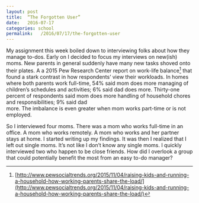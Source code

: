 ```yaml
---
layout: post
title:  “The Forgotten User”
date:   2016-07-17
categories: school
permalink:   /2016/07/17/the-forgotten-user
---
```


My assignment this week boiled down to interviewing folks about how they manage to-dos. Early on I decided to focus my interviews on new(ish) moms. New parents in general suddenly have many new tasks shoved onto their plates. A a 2015
Pew Research Center report on work-life balance[^pew] that found a stark contrast in how respondents’ view their workloads. In homes where both parents work full-time, 54% said mom does more managing of children’s schedules and activities; 6% said dad does more. Thirty-one percent of respondents said mom does more handling of household chores and responsibilities; 9% said dad  
more. The imbalance is even greater when mom works part-time or is not employed.

[^pew]:[http://www.pewsocialtrends.org/2015/11/04/raising-kids-and-running-a-household-how-working-parents-share-the-load/](http://www.pewsocialtrends.org/2015/11/04/raising-kids-and-running-a-household-how-working-parents-share-the-load/)

So I interviewed four moms. There was a mom who works full-time in an office. A mom who works remotely. A mom who works and her partner stays at home. I started writing up my findings. It was then I realized that I left out single moms. It’s not like I don’t know any single moms. I quickly interviewed two who happen to be close friends. How did I overlook a group that could potentially benefit the most from an easy to-do manager?